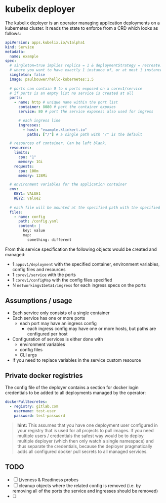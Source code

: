 # kubelix deployer

The kubelix deployer is an operator managing application deployments on a kubernetes cluster.
It reads the state to enforce from a CRD which looks as follows:

```yaml
apiVersion: apps.kubelix.io/v1alpha1
kind: Service
metadata:
  name: example
spec:
  # singleton=true implies replica = 1 & deploymentStrategy = recreate. Use this for services 
  # where you want to have exactly 1 instance of, or at most 1 instance in case of deployment rollout 
  singleton: false
  image: paulbouwer/hello-kubernetes:1.5
  
  # ports can contain 0 to n ports exposed on a corev1/service
  # if ports is an empty list no service is created at all
  ports:
    - name: http # unique name within the port list
      container: 8080 # port the container exposes
      service: 80 # port the service exposes; also used for ingress

      # each ingress line 
      ingresses:
        - host: "example.klinkert.io"
          paths: ["/"] # a single path with "/" is the default

  # resources of container. Can be left blank.
  resources:
    limits:
      cpu: "1"
      memory: 1Gi
    requests:
      cpu: 100m
      memory: 128Mi

  # environment variables for the application container
  env:
    KEY1: VALUE1
    KEY2: value2
  
  # each file will be mounted at the specified path with the specified content
  files:
    - name: config
      path: /config.yaml
      content: |
        key: value
        map:
          something: different
```

From this service specification the following objects would be created and managed:

- 1 `appsv1/deployment` with the specified container, environment variables, config files and resources
- 1 `corev1/service` with the ports
- 1 `corev1/configMap` with the config files specified
- N `networkingv1beta1/ingress` for each ingress specs on the ports


## Assumptions / usage

- Each service only consists of a single container
- Each service has one or more ports
    - each port may have an ingress config
        - each ingress config may have one or more hosts, but paths are configured per host
- Configuration of services is either done with
    - environment variables
    - config files
    - CLI args
- If you need to replace variables in the service custom resource


## Private docker registries

The config file of the deployer contains a section for docker login credentials to be added to all deployments managed by
the operator:

```yaml
dockerPullSecretes:
  - registry: gitlab.com
    username: test-user
    password: test-password
```

> **hint:** This assumes that you have one deployment user configured in your registry that is used for all projects to pull images.
If you need multiple users / credentials the safest way would be to deploy multiple deployer (which then only watch a
single namespace) and thus separate the credentials, because the deployer pragmatically adds all configured docker pull secrets to all
managed services. 


## TODO

- [ ] Liveness & Readiness probes
- [ ] cleanup objects where the related config is removed
        (i.e. by removing all of the ports the service and ingresses should be removed)
- [ ] 
